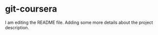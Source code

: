 # git-coursera
I am editing the README file. Adding some more details about the project description.
